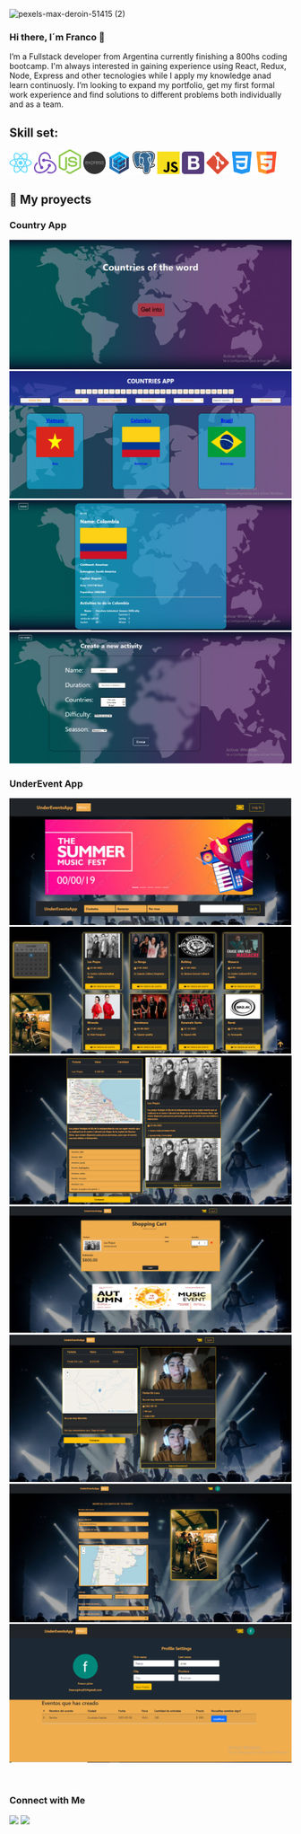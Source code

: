 ![pexels-max-deroin-51415 (2)](https://user-images.githubusercontent.com/58791994/124398821-a08d8380-dccc-11eb-990f-c45f929547b8.jpg)

### Hi there, I´m Franco 👋

I’m a Fullstack developer from Argentina currently finishing a 800hs coding bootcamp. I'm always interested in gaining experience using React, Redux, Node, Express and other tecnologies while I apply my knowledge anad learn continuosly. I’m looking to expand my portfolio, get my first formal work experience and find solutions to different problems both individually and as a team.


## Skill set:

<p align="left">
<img src="./assets/react.svg" height="auto" width="40">

<img src="./assets/redux.svg" height="auto" width="40">

<img src="./assets/nodejs.svg" height="auto" width="40">

<img src="./assets/Frame_1.svg" height="auto" width="40">

<img src="./assets/sequelizejs.svg" height="auto" width="40">

<img src="./assets/postgresql.svg" height="auto" width="40">

<img src="./assets/javascript.svg" height="auto" width="40">

<img src="./assets/bootstrap.svg" height="auto" width="40">

<img src="./assets/git.svg" height="auto" width="40">

<img src="./assets/css-3.svg" height="auto" width="40">

<img src="./assets/html5.svg" height="auto" width="40">
</p>

## :pushpin: My proyects
<h3>Country App</h3>

<p>
  <a><img src="https://github.com/Pirez10/Pirez10/blob/main/images/country/country 1.PNG"></a>
  <a><img src="https://github.com/Pirez10/Pirez10/blob/main/images/country/country 2.PNG"></a>
  <a><img src="https://github.com/Pirez10/Pirez10/blob/main/images/country/country 3.PNG"></a>
  <a><img src="https://github.com/Pirez10/Pirez10/blob/main/images/country/country 4.PNG"></a>
</p>

<h3>UnderEvent App</h3>
<p>
  <a><img src="https://github.com/Pirez10/Pirez10/blob/main/images/underEvent/grupal 1.PNG"></a>
  <a><img src="https://github.com/Pirez10/Pirez10/blob/main/images/underEvent/grupal 2.PNG"></a>
  <a><img src="https://github.com/Pirez10/Pirez10/blob/main/images/underEvent/grupal 3.PNG"></a>
  <a><img src="https://github.com/Pirez10/Pirez10/blob/main/images/underEvent/grupal 4.PNG"></a>
  <a><img src="https://github.com/Pirez10/Pirez10/blob/main/images/underEvent/grupal 5.PNG"></a>
  <a><img src="https://github.com/Pirez10/Pirez10/blob/main/images/underEvent/grupal 6.PNG"></a>
  <a><img src="https://github.com/Pirez10/Pirez10/blob/main/images/underEvent/grupal 7.PNG"></a>
</p> 
&nbsp;

### Connect with Me
<p align="center">

<a href="https://www.linkedin.com/in/ing-franco-pirez"><img src="https://img.shields.io/badge/-Franco%20Pirez%20Singh-0077B5?style=flat&logo=Linkedin&logoColor=white"/></a>
<a href="mailto:francopirez95@gmail.com"><img src="https://img.shields.io/badge/-francopirez95@gmail.com-D14836?style=flat&logo=Gmail&logoColor=white"/></a>


</p>

